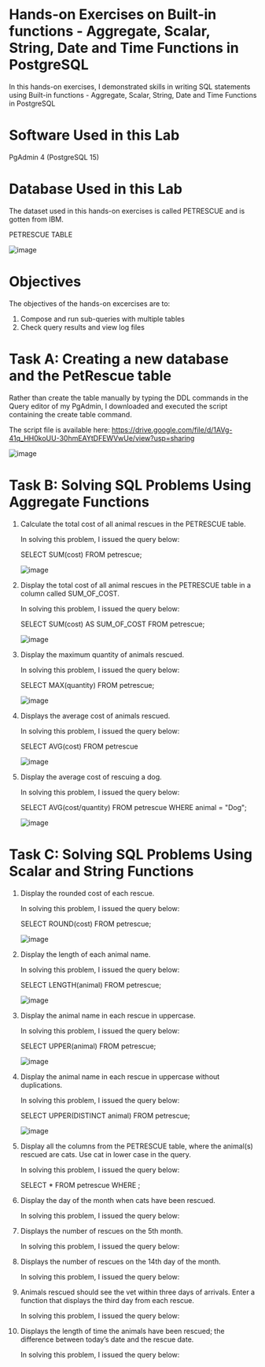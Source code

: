 # Hands-on Exercises on Built-in functions - Aggregate, Scalar, String, Date and Time Functions in PostgreSQL

In this hands-on exercises, I demonstrated skills in writing SQL statements using Built-in functions - Aggregate, Scalar, String, Date and Time Functions in PostgreSQL

# Software Used in this Lab

PgAdmin 4 (PostgreSQL 15)

# Database Used in this Lab

The dataset used in this hands-on exercises is called PETRESCUE and is gotten from IBM. 

PETRESCUE TABLE

![image](https://github.com/user-attachments/assets/dc1c3b93-d317-4087-b9ec-df797d22e60c)

# Objectives

The objectives of the hands-on excercises are to:

1. Compose and run sub-queries with multiple tables
2. Check query results and view log files

# Task A: Creating a new database and the PetRescue table

Rather than create the table manually by typing the DDL commands in the Query editor of my PgAdmin, I downloaded and executed the script containing the create table command.

The script file is available here: https://drive.google.com/file/d/1AVg-41q_HH0koUU-30hmEAYtDFEWVwUe/view?usp=sharing

![image](https://github.com/user-attachments/assets/f054243d-3a4b-4672-943b-355b721393fd)

# Task B: Solving SQL Problems Using Aggregate Functions

1. Calculate the total cost of all animal rescues in the PETRESCUE table.

   In solving this problem, I issued the query below:

   SELECT SUM(cost) FROM petrescue;

   ![image](https://github.com/user-attachments/assets/0b6e86fe-8a4b-43da-8aa2-e84a94492cf4)

2. Display the total cost of all animal rescues in the PETRESCUE table in a column called SUM_OF_COST.

   In solving this problem, I issued the query below:

   SELECT SUM(cost) AS SUM_OF_COST
   FROM petrescue;

   ![image](https://github.com/user-attachments/assets/9a18bab2-f583-428d-aee7-c63c5dcdd74c)


3.  Display the maximum quantity of animals rescued.

    In solving this problem, I issued the query below:

    SELECT MAX(quantity) FROM petrescue;

    ![image](https://github.com/user-attachments/assets/4ba5b6f7-270c-4d99-ac29-160b775eda06)


5. Displays the average cost of animals rescued.

   In solving this problem, I issued the query below:

   SELECT AVG(cost) FROM petrescue

   ![image](https://github.com/user-attachments/assets/dd99506c-b206-48f0-a7d0-dde1516cef5d)

7. Display the average cost of rescuing a dog.

   In solving this problem, I issued the query below:

   SELECT AVG(cost/quantity)
   FROM petrescue
   WHERE animal = "Dog";

   ![image](https://github.com/user-attachments/assets/acdff2c8-b347-4b6a-943e-2c03f4268745)

# Task C: Solving SQL Problems Using Scalar and String Functions

1. Display the rounded cost of each rescue.
 
   In solving this problem, I issued the query below:

   SELECT ROUND(cost) FROM petrescue;

   ![image](https://github.com/user-attachments/assets/020a15e6-da53-434a-a952-0a10ec5f10bd)

2. Display the length of each animal name.

    In solving this problem, I issued the query below:

    SELECT LENGTH(animal) FROM petrescue;

    ![image](https://github.com/user-attachments/assets/61061a63-c6f7-45ef-a662-102ccc1b64bc)

3. Display the animal name in each rescue in uppercase.

   In solving this problem, I issued the query below:

   SELECT UPPER(animal) FROM petrescue;

   ![image](https://github.com/user-attachments/assets/5bed4df4-2e4c-49e5-beab-77f16a3acd25)

4. Display the animal name in each rescue in uppercase without duplications.

   In solving this problem, I issued the query below:

   SELECT UPPER(DISTINCT animal) FROM petrescue;
    
   ![image](https://github.com/user-attachments/assets/abe4847c-e424-4a2f-a1ca-d375a88cfda1)

5. Display all the columns from the PETRESCUE table, where the animal(s) rescued are cats. Use cat in lower case in the query.
    
   In solving this problem, I issued the query below:

   SELECT * FROM petrescue
   WHERE ;
    

17. Display the day of the month when cats have been rescued.

    In solving this problem, I issued the query below:

18. Displays the number of rescues on the 5th month.

    In solving this problem, I issued the query below:

19. Displays the number of rescues on the 14th day of the month.
    
    In solving this problem, I issued the query below:

20. Animals rescued should see the vet within three days of arrivals. Enter a function that displays the third day from each rescue.

    In solving this problem, I issued the query below:

21. Displays the length of time the animals have been rescued; the difference between today’s date and the rescue date.

    In solving this problem, I issued the query below:


   

   


